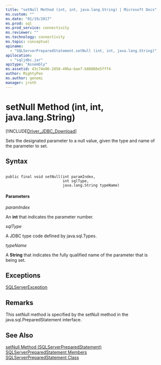 ```yaml
---
title: "setNull Method (int, int, java.lang.String) | Microsoft Docs"
ms.custom: ""
ms.date: "01/19/2017"
ms.prod: sql
ms.prod_service: connectivity
ms.reviewer: ""
ms.technology: connectivity
ms.topic: conceptual
apiname: 
  - "SQLServerPreparedStatement.setNull (int, int, java.lang.String)"
apilocation: 
  - "sqljdbc.jar"
apitype: "Assembly"
ms.assetid: 43c74e06-2858-49ba-bae7-b88808e5fff4
author: MightyPen
ms.author: genemi
manager: jroth
---
```

# setNull Method (int, int, java.lang.String)
[!INCLUDE[Driver_JDBC_Download](../../../includes/driver_jdbc_download.md)]

  Sets the designated parameter to a null value, given the type and name of the parameter to set.  
  
## Syntax  
  
```  
  
public final void setNull(int paramIndex,  
                          int sqlType,  
                          java.lang.String typeName)  
```  
  
#### Parameters  
 *paramIndex*  
  
 An **int** that indicates the parameter number.  
  
 *sqlType*  
  
 A JDBC type code defined by java.sql.Types.  
  
 *typeName*  
  
 A **String** that indicates the fully qualified name of the parameter that is being set.  
  
## Exceptions  
 [SQLServerException](../../../connect/jdbc/reference/sqlserverexception-class.md)  
  
## Remarks  
 This setNull method is specified by the setNull method in the java.sql.PreparedStatement interface.  
  
## See Also  
 [setNull Method &#40;SQLServerPreparedStatement&#41;](../../../connect/jdbc/reference/setnull-method-sqlserverpreparedstatement.md)   
 [SQLServerPreparedStatement Members](../../../connect/jdbc/reference/sqlserverpreparedstatement-members.md)   
 [SQLServerPreparedStatement Class](../../../connect/jdbc/reference/sqlserverpreparedstatement-class.md)  
  
  
